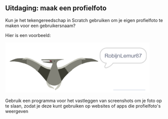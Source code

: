 ## Uitdaging: maak een profielfoto

Kun je het tekengereedschap in Scratch gebruiken om je eigen profielfoto te maken voor een gebruikersnaam?

Hier is een voorbeeld:

![voorbeeld van een profielfoto](images/usernames-picture.png)

Gebruik een programma voor het vastleggen van screenshots om je foto op te slaan, zodat je deze kunt gebruiken op websites of apps die profielfoto's weergeven